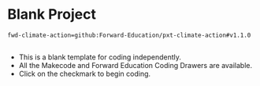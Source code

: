 # Blank Project

```package
fwd-climate-action=github:Forward-Education/pxt-climate-action#v1.1.0
```

##

-   This is a blank template for coding independently.
-   All the Makecode and Forward Education Coding Drawers are available.
-   Click on the checkmark to begin coding.
